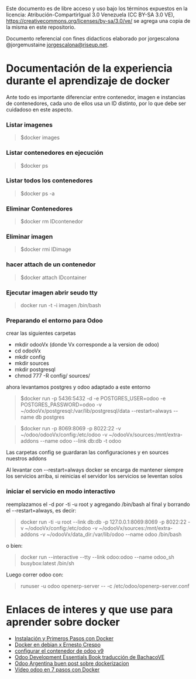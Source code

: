 
Este documento es de libre acceso y uso bajo los términos expuestos en la licencia: Atribución-CompartirIgual 3.0 Venezuela (CC BY-SA 3.0 VE), https://creativecommons.org/licenses/by-sa/3.0/ve/ se agrega una copia de la misma en este repositorio.

Documento referencial con fines didacticos elaborado por jorgescalona @jorgemustaine jorgescalona@riseup.net.

# Documentación de la experiencia durante el aprendizaje de docker

Ante todo es importante diferenciar entre contenedor, imagen e instancias de contenedores, cada uno
de ellos usa un ID distinto, por lo que debe ser cuidadoso en este aspecto.

### Listar imagenes

> $docker images

### Listar contenedores en ejecución

> $docker ps 

### Listar todos los contenedores

> $docker ps -a


### Eliminar Contenedores

> $docker rm IDcontenedor

### Eliminar imagen

> $docker rmi IDimage

### hacer attach de un contenedor

> $docker attach IDcontainer

### Ejecutar imagen abrir seudo tty 

> docker run -t -i imagen /bin/bash

### Preparando el entorno para Odoo
crear las siguientes carpetas
* mkdir odooVx (donde Vx corresponde a la version de odoo)
* cd odooVx
* mkdir config
* mkdir sources
* mkdir postgresql
* chmod 777 -R config/ sources/

ahora levantamos postgres y odoo adaptado a este entorno 
> $docker run -p 5436:5432 -d -e POSTGRES_USER=odoo -e POSTGRES_PASSWORD=odoo -v ~/odooVx/postgresql:/var/lib/postgresql/data --restart=always --name db postgres

> $docker run -p 8069:8069 -p 8022:22 -v ~/odoo/odooVx/config:/etc/odoo -v ~/odooVx/sources:/mnt/extra-addons --name odoo --link db:db -t odoo 

Las carpetas config se guardaran las configuraciones y en sources nuestros addons

Al levantar con --restart=always docker se encarga de mantener siempre los servicios arriba, si reinicias el servidor los servicios se leventan solos

### iniciar el servicio en modo interactivo 

reemplazamos el -d por -ti -u root y agregando /bin/bash al final y borrando el --restart=always, es decir:

> docker run -ti -u root --link db:db -p 127.0.0.1:8069:8069 -p 8022:22 -v ~/odooVx/config:/etc/odoo -v ~/odooVx/sources:/mnt/extra-addons -v ~/odooVx/data_dir:/var/lib/odoo --name odoo /bin/bash

o bien:

> docker run --interactive --tty --link odoo:odoo --name odoo_sh busybox:latest /bin/sh


Luego correr odoo con:
>runuser -u odoo openerp-server -- -c /etc/odoo/openerp-server.conf


Enlaces de interes y que use para aprender sobre docker
=======================================================

* [Instalación y Primeros Pasos con Docker](http://www.cristalab.com/tutoriales/instalacion-y-primeros-pasos-en-docker-c114081l/)
* [Docker en debian x Ernesto Crespo](http://blog.crespo.org.ve/2015/12/uso-de-docker-en-debian-jessie-parte-1.html)
* [configurar el contenedor de odoo v9](https://github.com/docker-library/docs/tree/master/odoo)
* [Odoo Development Essentials Book traducción de BachacoVE](http://fundamentos-de-desarrollo-en-odoo.readthedocs.org/es/latest/index.html)
* [Odoo Argentina buen post sobre dockerizacion](http://www.odooargentina.com/page/instalar-usando-docker)
* [Vídeo odoo en 7 pasos con Docker](https://www.youtube.com/watch?v=sAHRqCWb5uU)


